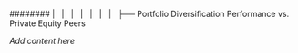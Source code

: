 ######## |   |   |   |   |   |   |   ├── Portfolio Diversification Performance vs. Private Equity Peers

*Add content here*